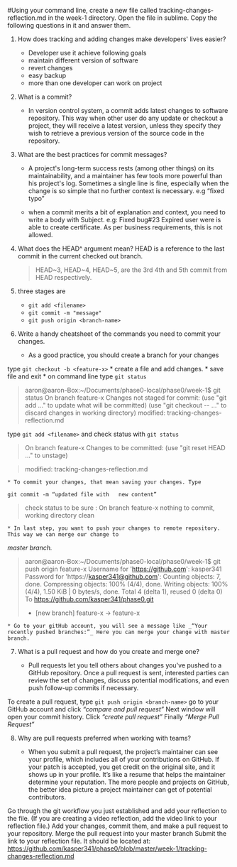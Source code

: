 #Using your command line, create a new file called tracking-changes-reflection.md in the week-1 directory.
Open the file in sublime. Copy the following questions in it and answer them.


1. How does tracking and adding changes make developers' lives easier?

	* Developer use it achieve following goals
	* maintain different version of software
	* revert changes 
	* easy backup
	* more than one developer can work on project

2. What is a commit?
	* In version control system, a commit adds latest changes to software repository. This way when other user do any update or checkout  a project, they will receive a latest version, unless they specify they wish to retrieve a previous version of the source code in the repository.

3. What are the best practices for commit messages?
	* A project's long-term success rests (among other things) on its maintainability, and a maintainer has few tools more powerful than his project's log.
	Sometimes a single line is fine, especially when the change is so simple that no further context is necessary.
	e.g “fixed typo”

	* when a commit merits a bit of explanation and context, you need to write a body with Subject. e.g:
	Fixed bug#23
	Expired user were is able to create certificate. As per business requirements, this is not allowed.
	
4. What does the HEAD^ argument mean?
	HEAD is a reference to the last commit in the current checked out branch.

	>HEAD~3, HEAD~4, HEAD~5, are the 3rd 4th and 5th commit from HEAD respectively.


5. three stages are
	* `git add <filename>`
	* `git commit -m "message"`
	* `git push origin <branch-name>`

6. Write a handy cheatsheet of the commands you need to commit your changes.
	* As a good practice, you should create a branch for your changes

type `git checkout -b <feature-x>`
	* create a file and add changes.
	* save file and exit
	* on command line type `git status`

>aaron@aaron-Box:~/Documents/phase0-local/phase0/week-1$ git status
>On branch feature-x
>Changes not staged for commit:
>(use "git add <file>..." to update what will be committed)
>(use "git checkout -- <file>..." to discard changes in working directory)
>modified:   tracking-changes-reflection.md	

type `git add <filename>` and check status with `git status`

>On branch feature-x
Changes to be committed:
  (use "git reset HEAD <file>..." to unstage)

>	modified:   tracking-changes-reflection.md

	* To commit your changes, that mean saving your changes. Type 

`git commit -m “updated file with 	new content”`

>check status to be sure : 
On branch feature-x
nothing to commit, working directory clean

	* In last step, you want to push your changes to remote repository. This way we can merge our change to 
_master branch._

>aaron@aaron-Box:~/Documents/phase0-local/phase0/week-1$ git push origin feature-x 
Username for 'https://github.com': kasper341
Password for 'https://kasper341@github.com': 
Counting objects: 7, done.
Compressing objects: 100% (4/4), done.
Writing objects: 100% (4/4), 1.50 KiB | 0 bytes/s, done.
Total 4 (delta 1), reused 0 (delta 0)
To https://github.com/kasper341/phase0.git
> * [new branch]      feature-x -> feature-x

	* Go to your gitHub account, you will see a message like _“Your recently pushed branches:”_ Here you can merge your change with master branch.

7. What is a pull request and how do you create and merge one?

	* Pull requests let you tell others about changes you've pushed to a GitHub repository. Once a pull request is sent, interested parties can review the set of changes, discuss potential modifications, and even push follow-up commits if necessary.

To create a pull request, type `git push origin <branch-name>`
go to your GitHub account and click _“compare and pull request”_
Next window will open your commit history. Click _“create pull request”_
Finally _“Merge Pull Request”_

8. Why are pull requests preferred when working with teams?

	* When you submit a pull request, the project’s maintainer can see your profile, which includes all of your contributions on GitHub. If your patch is accepted, you get credit on the original site, and it shows up in your profile. It’s like a resume that helps the maintainer determine your reputation. The more people and projects on GitHub, the better idea picture a project maintainer can get of potential contributors.

Go through the git workflow you just established and add your reflection to the file. (If you are creating a video reflection, add the video link to your reflection file.)
Add your changes, commit them, and make a pull request to your repository.
Merge the pull request into your master branch
Submit the link to your reflection file. It should be located at:
https://github.com/kasper341/phase0/blob/master/week-1/tracking-changes-reflection.md
